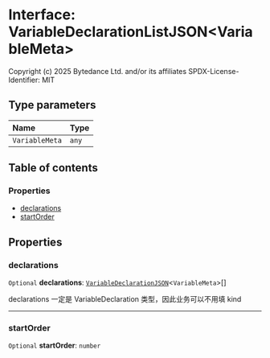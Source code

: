 # Interface: VariableDeclarationListJSON\<VariableMeta>

Copyright (c) 2025 Bytedance Ltd. and/or its affiliates
SPDX-License-Identifier: MIT

## Type parameters

| Name | Type |
| :------ | :------ |
| `VariableMeta` | `any` |

## Table of contents

### Properties

* [declarations](/auto-docs/variable-plugin/interfaces/VariableDeclarationListJSON.md#declarations)
* [startOrder](/auto-docs/variable-plugin/interfaces/VariableDeclarationListJSON.md#startorder)

## Properties

### declarations

`Optional` **declarations**: [`VariableDeclarationJSON`](/auto-docs/variable-plugin/types/VariableDeclarationJSON.md)<`VariableMeta`>\[]

declarations 一定是 VariableDeclaration 类型，因此业务可以不用填 kind

***

### startOrder

`Optional` **startOrder**: `number`
